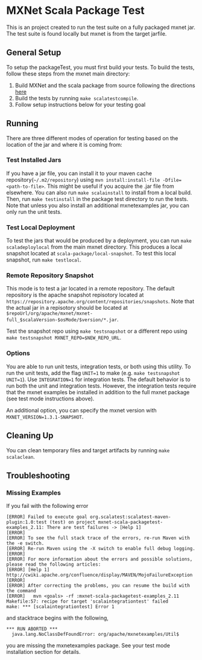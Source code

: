 # MXNet Scala Package Test

This is an project created to run the test suite on a fully packaged mxnet jar. The test suite is found locally but mxnet is from the target jarfile.

## General Setup

To setup the packageTest, you must first build your tests. To build the tests, follow these steps from the mxnet main directory:

1. Build MXNet and the scala package from source following the directions [here](https://mxnet.incubator.apache.org/install/scala_setup.html#source)
2. Build the tests by running `make scalatestcompile`.
3. Follow setup instructions below for your testing goal

## Running

There are three different modes of operation for testing based on the location of the jar and where it is coming from:

### Test Installed Jars

If you have a jar file, you can install it to your maven cache repository(`~/.m2/repository`) using `mvn install:install-file -Dfile=<path-to-file>`.  This might be useful if you acquire the .jar file from elsewhere. You can also run `make scalainstall` to install from a local build. Then, run `make testinstall` in the package test directory to run the tests.  Note that unless you also install an additional mxnetexamples jar, you can only run the unit tests.

### Test Local Deployment

To test the jars that would be produced by a deployment, you can run `make scaladeploylocal` from the main mxnet directory. This produces a local snapshot located at `scala-package/local-snapshot`. To test this local snapshot, run `make testlocal`.

### Remote Repository Snapshot

This mode is to test a jar located in a remote repository. The default repository is the apache snapshot repisotory located at `https://repository.apache.org/content/repositories/snapshots`. Note that the actual jar in a repisotory should be located at `$repoUrl/org/apache/mxnet/mxnet-full_$scalaVersion-$osMode/$version/*.jar`.

Test the snapshot repo using `make testsnapshot` or a different repo using `make testsnapshot MXNET_REPO=$NEW_REPO_URL`.

### Options

You are able to run unit tests, integration tests, or both using this utility. To run the unit tests, add the flag `UNIT=1` to make (e.g. `make testsnapshot UNIT=1`). Use `INTEGRATION=1` for integration tests. The default behavior is to run both the unit and integration tests. However, the integration tests require that the mxnet examples be installed in addition to the full mxnet package (see test mode instructions above).

An additional option, you can specify the mxnet version with `MXNET_VERSION=1.3.1-SNAPSHOT`.

## Cleaning Up

You can clean temporary files and target artifacts by running `make scalaclean`.

## Troubleshooting

### Missing Examples

If you fail with the following error
```
[ERROR] Failed to execute goal org.scalatest:scalatest-maven-plugin:1.0:test (test) on project mxnet-scala-packagetest-examples_2.11: There are test failures -> [Help 1]
[ERROR]
[ERROR] To see the full stack trace of the errors, re-run Maven with the -e switch.
[ERROR] Re-run Maven using the -X switch to enable full debug logging.
[ERROR]
[ERROR] For more information about the errors and possible solutions, please read the following articles:
[ERROR] [Help 1] http://cwiki.apache.org/confluence/display/MAVEN/MojoFailureException
[ERROR]
[ERROR] After correcting the problems, you can resume the build with the command
[ERROR]   mvn <goals> -rf :mxnet-scala-packagetest-examples_2.11
Makefile:57: recipe for target 'scalaintegrationtest' failed
make: *** [scalaintegrationtest] Error 1
```

and stacktrace begins with the following,

```
*** RUN ABORTED ***
  java.lang.NoClassDefFoundError: org/apache/mxnetexamples/Util$
```

you are missing the mxnetexamples package.  See your test mode installation section for details.
